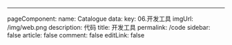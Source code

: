 --- 
pageComponent: 
  name: Catalogue
  data: 
    key: 06.开发工具
    imgUrl: /img/web.png
    description: 代码
title: 开发工具
permalink: /code
sidebar: false
article: false
comment: false
editLink: false

